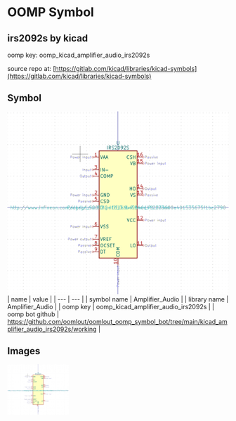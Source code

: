 # OOMP Symbol  
## irs2092s  by kicad  
  
oomp key: oomp_kicad_amplifier_audio_irs2092s  
  
source repo at: [https://gitlab.com/kicad/libraries/kicad-symbols](https://gitlab.com/kicad/libraries/kicad-symbols)  
## Symbol  
  
[![working.png](working_600.png)](working.png)  
| name | value | 
| --- | --- | 
| symbol name | Amplifier_Audio | 
| library name | Amplifier_Audio | 
| oomp key | oomp_kicad_amplifier_audio_irs2092s | 
| oomp bot github | https://github.com/oomlout/oomlout_oomp_symbol_bot/tree/main/kicad_amplifier_audio_irs2092s/working | 
## Images  
  
[![working.png](working_140.png)](working.png)  
